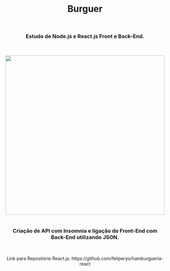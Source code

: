 <h1 align="center">
  Burguer</h1>
<br>
<h3 align="center">Estudo de Node.js e React.js Front e Back-End.</h3>
<br>
<br>

<div align="center">
  <img width="500px" src="https://github.com/feliperyo/hamburgueria-react/blob/master/src/assets/mockup.png?raw=true"/>
</div>
<br>
<h3 align="center">Criação de API com Insomnia e ligação do Front-End com Back-End utilizando JSON.</h3>
<br>
<p align="center">Link para Repositório React.js: https://github.com/feliperyo/hamburgueria-react</p>
